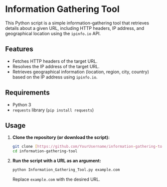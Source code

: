 # Information Gathering Tool

This Python script is a simple information-gathering tool that retrieves details about a given URL, including HTTP headers, IP address, and geographical location using the `ipinfo.io` API.

## Features

* Fetches HTTP headers of the target URL.
* Resolves the IP address of the target URL.
* Retrieves geographical information (location, region, city, country) based on the IP address using `ipinfo.io`.

## Requirements

* Python 3
* `requests` library (`pip install requests`)

## Usage

1.  **Clone the repository (or download the script):**

    ```bash
    git clone [https://github.com/YourUsername/information-gathering-tool.git](https://github.com/YourUsername/information-gathering-tool.git)
    cd information-gathering-tool
    ```

2.  **Run the script with a URL as an argument:**

    ```bash
    python Information_Gathering_Tool.py example.com
    ```

    Replace `example.com` with the desired URL.


